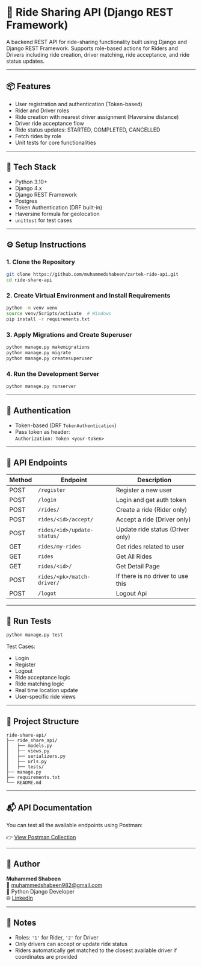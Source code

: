 # 🚖 Ride Sharing API (Django REST Framework)

A backend REST API for ride-sharing functionality built using Django and Django REST Framework. Supports role-based actions for Riders and Drivers including ride creation, driver matching, ride acceptance, and ride status updates.

---

## 📦 Features

- User registration and authentication (Token-based)
- Rider and Driver roles
- Ride creation with nearest driver assignment (Haversine distance)
- Driver ride acceptance flow
- Ride status updates: STARTED, COMPLETED, CANCELLED
- Fetch rides by role
- Unit tests for core functionalities

---

## 🧰 Tech Stack

- Python 3.10+
- Django 4.x
- Django REST Framework
- Postgres
- Token Authentication (DRF built-in)
- Haversine formula for geolocation
- `unittest` for test cases

---

## ⚙️ Setup Instructions

### 1. Clone the Repository

```bash
git clone https://github.com/muhammedshabeen/zartek-ride-api.git
cd ride-share-api
```

### 2. Create Virtual Environment and Install Requirements

```bash
python -m venv venv
source venv/Scripts/activate  # Windows
pip install -r requirements.txt
```

### 3. Apply Migrations and Create Superuser

```bash
python manage.py makemigrations
python manage.py migrate
python manage.py createsuperuser
```

### 4. Run the Development Server

```bash
python manage.py runserver
```

---

## 🔐 Authentication

- Token-based (DRF `TokenAuthentication`)
- Pass token as header:  
  `Authorization: Token <your-token>`

---

## 🔗 API Endpoints

| Method | Endpoint                            | Description                         |
|--------|-------------------------------------|-------------------------------------|
| POST   | `/register`                         | Register a new user                 |
| POST   | `/login`                            | Login and get auth token            |
| POST   | `/rides/`                           | Create a ride (Rider only)          |
| POST   | `rides/<id>/accept/`                | Accept a ride (Driver only)         |
| POST   | `rides/<id>/update-status/`         | Update ride status (Driver only)    |
| GET    | `rides/my-rides`                    | Get rides related to user           |
| GET    | `rides`                             | Get All Rides                       |
| GET    | `rides/<id>/`                       | Get Detail Page                     |
| POST   | `rides/<pk>/match-driver/`          | If there is no driver to use this   |
| POST   | `/logot`                            | Logout Api                          |


---

## 🧪 Run Tests

```bash
python manage.py test
```

Test Cases:
- Login
- Register
- Logout
- Ride acceptance logic
- Ride matching logic
- Real time location update
- User-specific ride views

---

## 📁 Project Structure

```
ride-share-api/
├── ride_share_api/
│   ├── models.py
│   ├── views.py
│   ├── serializers.py
│   ├── urls.py
│   ├── tests/
├── manage.py
├── requirements.txt
└── README.md
```

---

## 📬 API Documentation

You can test all the available endpoints using Postman:

👉 [View Postman Collection](https://web.postman.co/workspace/7a70bfe5-c489-404a-852e-f90d378edfca/collection/39130056-ebea1933-1b08-47d5-9931-ac655c706219?action=share&source=copy-link&creator=39130056)


---


## 🙋 Author

**Muhammed Shabeen**  
📧 muhammedshabeen982@gmail.com  
📍 Python Django Developer  
🌐 [LinkedIn](https://www.linkedin.com/in/muhammadshabeenj/)

---

## 📝 Notes

- Roles: `'1'` for Rider, `'2'` for Driver
- Only drivers can accept or update ride status
- Riders automatically get matched to the closest available driver if coordinates are provided